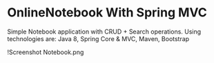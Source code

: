 # OnlineNotebook With Spring MVC
Simple Notebook application with CRUD + Search operations.
Using technologies are: Java 8, Spring Core & MVC, Maven, Bootstrap

!Screenshot Notebook.png
